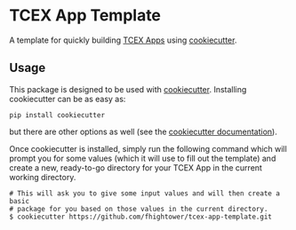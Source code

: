 # TCEX App Template

A template for quickly building [TCEX Apps](https://github.com/ThreatConnect-Inc/tcex) using [cookiecutter](https://github.com/audreyr/cookiecutter).

## Usage

This package is designed to be used with [cookiecutter](https://github.com/audreyr/cookiecutter). Installing cookiecutter can be as easy as:

`pip install cookiecutter`

but there are other options as well (see the [cookiecutter documentation](https://cookiecutter.readthedocs.io/en/latest/installation.html#install-cookiecutter)).

Once cookiecutter is installed, simply run the following command which will prompt you for some values (which it will use to fill out the template) and create a new, ready-to-go directory for your TCEX App in the current working directory.

```shell
# This will ask you to give some input values and will then create a basic
# package for you based on those values in the current directory.
$ cookiecutter https://github.com/fhightower/tcex-app-template.git
```
